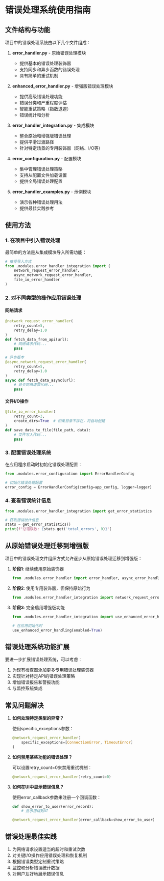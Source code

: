 # 错误处理系统使用指南

## 文件结构与功能

项目中的错误处理系统由以下几个文件组成：

1. **error_handler.py** - 原始错误处理模块
   - 提供基本的错误处理装饰器
   - 支持同步和异步函数的错误处理
   - 具有简单的重试机制

2. **enhanced_error_handler.py** - 增强版错误处理模块
   - 提供高级错误处理功能
   - 错误分类和严重程度评估
   - 智能重试策略（指数退避）
   - 错误统计和分析

3. **error_handler_integration.py** - 集成模块
   - 整合原始和增强版错误处理
   - 提供平滑过渡路径
   - 针对特定场景的专用装饰器（网络、I/O等）

4. **error_configuration.py** - 配置模块
   - 集中管理错误处理策略
   - 支持从配置文件加载设置
   - 提供全局错误处理配置

5. **error_handler_examples.py** - 示例模块
   - 演示各种错误处理用法
   - 提供最佳实践参考

## 使用方法

### 1. 在项目中引入错误处理

最简单的方法是从集成模块导入所需功能：

```python
# 推荐导入方式
from .modules.error_handler_integration import (
    network_request_error_handler,
    async_network_request_error_handler,
    file_io_error_handler
)
```

### 2. 对不同类型的操作应用错误处理

#### 网络请求

```python
@network_request_error_handler(
    retry_count=5,
    retry_delay=1.0
)
def fetch_data_from_api(url):
    # 网络请求代码...
    pass

# 异步版本
@async_network_request_error_handler(
    retry_count=5,
    retry_delay=1.0
)
async def fetch_data_async(url):
    # 异步网络请求代码...
    pass
```

#### 文件I/O操作

```python
@file_io_error_handler(
    retry_count=3,
    create_dirs=True  # 如果目录不存在，将自动创建
)
def save_data_to_file(file_path, data):
    # 文件写入代码...
    pass
```

### 3. 配置错误处理系统

在应用程序启动时初始化错误处理配置：

```python
from .modules.error_configuration import ErrorHandlerConfig

# 初始化错误处理配置
error_config = ErrorHandlerConfig(config=app_config, logger=logger)
```

### 4. 查看错误统计信息

```python
from .modules.error_handler_integration import get_error_statistics

# 获取错误统计信息
stats = get_error_statistics()
print(f"总错误数: {stats.get('total_errors', 0)}")
```

## 从原始错误处理迁移到增强版

项目中的错误处理文件组织方式允许逐步从原始错误处理迁移到增强版：

1. **阶段1**: 继续使用原始装饰器
   ```python
   from .modules.error_handler import error_handler, async_error_handler
   ```

2. **阶段2**: 使用专用装饰器，但保持原始行为
   ```python
   from .modules.error_handler_integration import network_request_error_handler
   ```

3. **阶段3**: 完全启用增强版功能
   ```python
   from .modules.error_handler_integration import use_enhanced_error_handling

   # 在应用初始化时
   use_enhanced_error_handling(enabled=True)
   ```

## 错误处理系统功能扩展

要进一步扩展错误处理系统，可以考虑：

1. 为现有检查器添加更多专用错误处理装饰器
2. 实现针对特定API的错误处理策略
3. 增加错误报告和警报功能
4. 与监控系统集成

## 常见问题解决

1. **如何处理特定类型的异常？**

   使用specific_exceptions参数：
   ```python
   @network_request_error_handler(
       specific_exceptions=[ConnectionError, TimeoutError]
   )
   ```

2. **如何禁用某些功能的错误处理？**

   可以设置retry_count=0来禁用重试机制：
   ```python
   @network_request_error_handler(retry_count=0)
   ```

3. **如何在UI中显示错误信息？**

   使用error_callback参数来注册一个回调函数：
   ```python
   def show_error_to_user(error_record):
       # 显示错误到UI

   @network_request_error_handler(error_callback=show_error_to_user)
   ```

## 错误处理最佳实践

1. 为网络请求设置适当的超时和重试次数
2. 对关键I/O操作应用错误处理和恢复机制
3. 根据错误类型定制重试策略
4. 监控和分析错误统计数据
5. 对用户友好地展示错误信息
